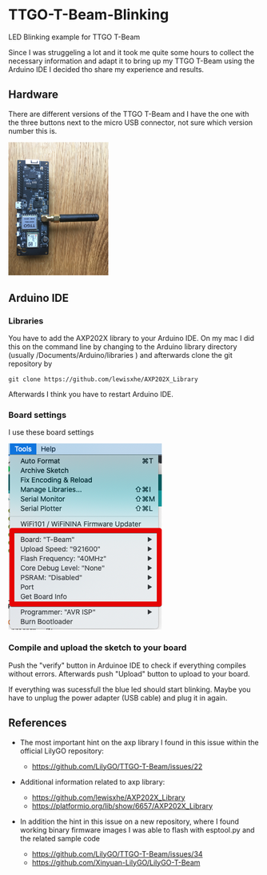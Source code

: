 # TTGO-T-Beam-Blinking
LED Blinking example for TTGO T-Beam

Since I was struggeling a lot and it took me quite some hours to collect the necessary information and adapt it to bring up my TTGO T-Beam using the Arduino IDE I decided tho share my experience and results.

## Hardware
There are different versions of the TTGO T-Beam and I have the one with the three buttons next to the micro USB connector, not sure which version number this is.

<img src="https://github.com/luckynrslevin/TTGO-T-Beam-Blinking/raw/master/images/TTGO-T-Beam.JPG" width="200">

## Arduino IDE
### Libraries
You have to add the AXP202X library to your Arduino IDE. On my mac I did this on the command line by changing to the Arduino library directory (usually <your user home directory>/Documents/Arduino/libraries ) and afterwards clone the git repository by

```
git clone https://github.com/lewisxhe/AXP202X_Library
```
Afterwards I think you have to restart Arduino IDE.

### Board settings
I use these board settings

![Arduino tools configuration settings](/images/LilyGO-T-Beam-Arduino%201.8.12.png)


### Compile and upload the sketch to your board
Push the "verify" button in Arduinoe IDE to check if everything compiles without errors.
Afterwards push "Upload" button to upload to your board.

If everything was sucessfull the blue led should start blinking. Maybe you have to unplug the power adapter (USB cable) and plug it in again.


## References
* The most important hint on the axp library I found in this issue within the official LilyGO repository:
  * https://github.com/LilyGO/TTGO-T-Beam/issues/22

* Additional information related to axp library:
  * https://github.com/lewisxhe/AXP202X_Library
  * https://platformio.org/lib/show/6657/AXP202X_Library

* In addition the hint in this issue on a new repository, where I found working binary firmware images I was able to flash with esptool.py and the related sample code
  * https://github.com/LilyGO/TTGO-T-Beam/issues/34
  * https://github.com/Xinyuan-LilyGO/LilyGO-T-Beam
